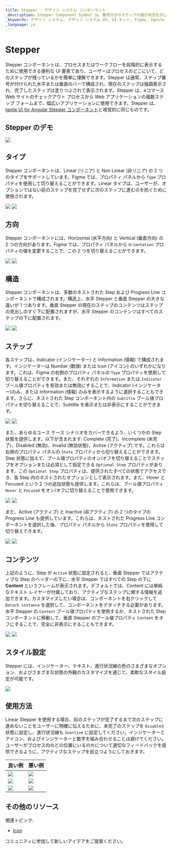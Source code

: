 ```yaml
---
title: Stepper - デザイン システム コンポーネント
_description: Stepper Component Symbol は、番号付きのステップの進行状況を示します。
_keywords: デザイン システム, デザイン システム UX, UI キット, Figma, Ignite UI for Angular, Figma to Angular, Angular, Angular デザイン システム, Angular 用のデザイン キット, Figma からコードをエクスポート, Figma HTML, Figma to HTML, Figma UI キット
_language: ja
---
```


# Stepper 

Stepper コンポーネントは、プロセスまたはワークフローを段階的に表示するために使用できる便利な UI 要素であり、ユーザーはプロセスのどこにいて、どのステップが残っているかを簡単に理解できます。Stepper は通常、ステップ番号が付けられた水平または垂直のバーで構成され、現在のステップは強調表示され、完了したステップは塗りつぶされて表示されます。Stepper は、eコマース Web サイトのチェックアウト プロセスから Web アプリケーションの複数ステップ フォームまで、幅広いアプリケーションに使用できます。Stepper は、[Ignite UI for Angular Stepper コンポーネント](https://jp.infragistics.com/products/ignite-ui-angular/angular/components/stepper.html)と視覚的に同じものです。

## Stepper のデモ

<img class="responsive-img" src="../images/stepper_demo.png" srcset="../images/stepper_demo@2x.png 2x" />

## タイプ

Stepper コンポーネントは、Linear (リニア) と Non Linear (非リニア) の 2 つのタイプをサポートしています。Figma では、プロパティ パネルから `Type` プロパティを使用して切り替えることができます。Linear タイプは、ユーザーが、オプションではない前のステップを完了せずに次のステップに進むのを防ぐために使用されます。

<img class="responsive-img" src="../images/stepper_demo.png" srcset="../images/stepper_demo@2x.png 2x" />
<img class="responsive-img" src="../images/stepper_non-linear.png" srcset="../images/stepper_non-linear@2x.png 2x" />

## 方向

Stepper コンポーネントには、Horizontal (水平方向) と Vertical (垂直方向) の 2 つの方向があります。Figma では、プロパティ パネルから `Orientation` プロパティの値を変更することで、この 2 つを切り替えることができます。

<img class="responsive-img" src="../images/stepper_demo.png" srcset="../images/stepper_demo@2x.png 2x" />
<img class="responsive-img" src="../images/stepper_horizontal.png" srcset="../images/stepper_horizontal@2x.png 2x" />

## 構造 

Stepper コンポーネントは、多数のネストされた Step および Progress Line コンポーネントで構成されます。構造上、水平 Stepper と垂直 Stepper の大きな違いが 1 つあります。垂直 Stepper の現在のステップのコンテンツはステップの見出しのすぐ下に配置されますが、水平 Stepper のコンテンツはすべてのステップの下に配置されます。

<img class="responsive-img" src="../images/stepper_vertical.png" srcset="../images/stepper_vertical@2x.png 2x" />
<img class="responsive-img" src="../images/stepper_horizontal.png" srcset="../images/stepper_horizontal@2x.png 2x" />

## ステップ

各ステップは、Indicator (インジケーター) と Information (情報) で構成されます。インジケーターは Number (数値) または Icon (アイコン) のいずれかになります。これは、Figma の右側のプロパティ パネルの `Type` プロパティを使用して切り替えることができます。また、それぞれの `Information` または `Indicator` ブール値プロパティを有効または無効にすることで、Indicator (インジケーター)のみ、または Information (情報) のみを表示するように選択することもできます。さらに、ネストされた Step コンポーネント内の `Subtitle` ブール値プロパティを切り替えることで、Subtitle を表示または非表示にすることができます。

<img class="responsive-img" src="../images/step_number.png" srcset="../images/step_number@2x.png 2x" />
<img class="responsive-img" src="../images/step_icon.png" srcset="../images/step_icon@2x.png 2x" />

また、あらゆるユース ケース シナリオをカバーできるよう、いくつかの Step 状態を提供します。以下が含まれます: Complete (完了)、Incomplete (未完了)、Disabled (無効)、Invalid (無効状態)、Active (アクティブ) です。これらは右側のプロパティ パネルの `State` プロパティから切り替えることができます。Step 状態に加えて、ブール値プロパティのオン/オフを切り替えることでステップをオプションまたは必須として指定できる `Optional Step` プロパティがあります。この `Optional Step` プロパティは、提供されたすべての状態でアクセスでき、各 Step 内のネストされたオプションとして表示されます。また、Hover と Focused という 2 つの追加状態も提供します。これらは、ブール値プロパティ `Hover` と `Focused` をオン/オフに切り替えることで使用できます。

<img class="responsive-img" src="../images/step_state.png" srcset="../images/step_state@2x.png 2x" />
<img class="responsive-img" src="../images/step_state2.png" srcset="../images/step_state2@2x.png 2x" />

また、Active (アクティブ) と Inactive (非アクティブ) の 2 つのタイプの Progress Line も提供しています。これらは、ネストされた Progress Line コンポーネントを選択した後、プロパティ パネルから `State` プロパティを使用して切り替えできます。

<img class="responsive-img" src="../images/stepper_progress-line_active.png" srcset="../images/stepper_progress-line_active@2x.png 2x" />
<img class="responsive-img" src="../images/stepper_progress-line_inactive.png" srcset="../images/stepper_progress-line_inactive@2x.png 2x" />

## コンテンツ

上記のように、Step が `Active` 状態に設定されると、垂直 Stepper ではアクティブな Step のヘッダーの下に、水平 Stepper ではすべての Step の下に **Content** というフレームが表示されます。デフォルトでは、Content には単純なテキスト レイヤーが付属しており、アクティブなステップに関する情報を追加できます。カスタマイズしたい場合は、コンポーネントを右クリックして `Detach instance` を選択して、コンポーネントをデタッチする必要があります。水平 Stepper の `Content` ブール値プロパティを使用するか、ネストされた Step コンポーネントに移動して、垂直 Stepper のブール値プロパティ `Content` をオフにすることで、完全に非表示にすることもできます。

<img class="responsive-img" src="../images/stepper_non-linear.png" srcset="../images/stepper_non-linear@2x.png 2x" />
<img class="responsive-img" src="../images/stepper_horizontal_content-off.png" srcset="../images/stepper_horizontal_content-off@2x.png 2x" />

## スタイル設定 

Stepper には、インジケーター、テキスト、進行状況線の色のさまざまなオプション、およびさまざまな状態の外観のカスタマイズを通じて、柔軟なスタイル設定が可能です。

<img class="responsive-img" src="../images/stepper_styling.png" srcset="../images/stepper_styling@2x.png 2x" />

## 使用方法 

Linear Stepper を使用する場合、前のステップが完了するまで次のステップに進めないことをユーザーに明確に伝えるために、未完了のステップを `Disabled` 状態に設定し、進行状況線も `Inactive` に設定してください。インジケーターとアイコン、およびインジケーターと数字を組み合わせることは避けてください。ユーザーがプロセス内のどの位置にいるのかについて適切なフィードバックを提供できるように、アクティブなステップを目立つようにしておきます。

| 良い例                                                                                 | 悪い例                                                                                  |
| ---------------------------------------------------------------------------------- | -------------------------------------------------------------------------------------- |
| <img class="responsive-img" src="../images/stepper_do1.png" srcset="../images/stepper_do1@2x.png 2x" /> | <img class="responsive-img" src="../images/stepper_dont1.png" srcset="../images/stepper_dont1@2x.png 2x" /> |
| <img class="responsive-img" src="../images/stepper_do2.png" srcset="../images/stepper_do2@2x.png 2x" /> | <img class="responsive-img" src="../images/stepper_dont2.png" srcset="../images/stepper_dont2@2x.png 2x" /> |
| <img class="responsive-img" src="../images/stepper_do3.png" srcset="../images/stepper_do3@2x.png 2x" /> | <img class="responsive-img" src="../images/stepper_dont3.png" srcset="../images/stepper_dont3@2x.png 2x" /> |

## その他のリソース

関連トピック:

- [Icon](../components/icon.md)
  <div class="divider--half"></div>

コミュニティに参加して新しいアイデアをご提案ください。
